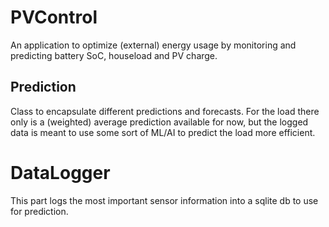 # PVControl
An application to optimize (external) energy usage by monitoring and predicting battery SoC, houseload and PV charge.

## Prediction
Class to encapsulate different predictions and forecasts.
For the load there only is a (weighted) average prediction available for now, but the logged data is meant to use some sort of ML/AI to predict the load more efficient.

# DataLogger
This part logs the most important sensor information into a sqlite db to use for prediction.
